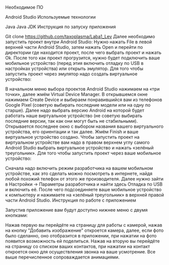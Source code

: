 Необходимое ПО

Android Studio
Используемые технологии

Java
Java JDK
Инструкция по запуску приложения

Git clone https://github.com/taxoplasma/Laba1_Lev
Далее необходимо запустить проект внутри Android Studio:
Нужно нажать File в левой верхней части Android Studio, затем нажать Open и перейти по директории где находится проект, после чего выбрать проект и нажать Ok.
После того как проект прогрузится, нужно будет подключить ваше мобильное устройство (перед этия включить отладку по USB в настройках устройства) или открыть эмулятор.
Для того чтобы запустить проект через эмулятор надо создать виртуальное устройство:

В начальном меню выбора проектов Android Studio нажимаем на «три точки», далее жмём Virtual Device Manager.
В открывшемся окне нажимаем Create Device и выбираем понравившийся вам из телефонов Google Pixel (советую выбирать последние модели или на одну по старше).
Далее надо выбрать версию Android на которой будет работать наше виртуальное устройство (не советую выбирать последние версии, так как они могут быть не стабильными).
Открывается последнее окно с выбором названия вашего виртуального устройства, его ориентации и так далее. Жмём Finish и ваше виртуальное устройство создано.
Чтобы запустить проект на виртуальном устройстве вам надо в правом верхнем углу самого Android Studio выбрать виртуальное устройство и нажать «зелёный треугольник».
Для того чтобы запустить проект через ваше мобильное устройство:

Сначала надо включить режим разработчика на вашем мобильном устройстве, как это сделать можно посмотреть в интернете, найдя любой похожий телефон от этого же производителя.
Далее нужно зайти в Настройки -> Параметры разработчика и найти здесь Отладка по USB и включить её.
После чего подсоединяете ваше мобильное устройство к компьютеру и нажимаете на «зелёный треугольник» в верхней правой части Android Studio.
Инструкция по работе с приложением

Запустив приложение вам будут доступно нижнее меню с двумя кнопками:

Нажав первую вы перейдёте на страницу для работы с камерой, нажав на кнопку "Добавить изображение" откроется камера, далее, если фото было сделанно, оно отобразится в приложении, при нажатии на фото появится возможность ей поделиться.
Нажав на вторую вы перейдёте на страницу со списком ваших контактов, при нажатии на контакт откроется окно для осуществления звонка на ваше усмотрение.
Все выше перечисленное сопроваждается анимациями.
